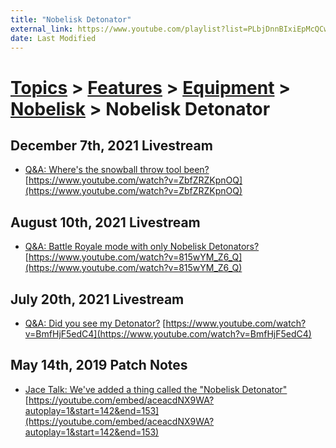 ```yaml
---
title: "Nobelisk Detonator"
external_link: https://www.youtube.com/playlist?list=PLbjDnnBIxiEpMcQCwqBC_U-M431lx1DoG
date: Last Modified
---
```

# [Topics](../../../../topics.md) > [Features](../../../../topics/features.md) > [Equipment](../../../../topics/features/equipment.md) > [Nobelisk](../../../../topics/features/equipment/nobelisk.md) > Nobelisk Detonator

## December 7th, 2021 Livestream
* [Q&A: Where's the snowball throw tool been?](../../../../transcriptions/yt-ZbfZRZKpnOQ.md) [https://www.youtube.com/watch?v=ZbfZRZKpnOQ](https://www.youtube.com/watch?v=ZbfZRZKpnOQ)

## August 10th, 2021 Livestream
* [Q&A: Battle Royale mode with only Nobelisk Detonators?](../../../../transcriptions/yt-815wYM_Z6_Q.md) [https://www.youtube.com/watch?v=815wYM_Z6_Q](https://www.youtube.com/watch?v=815wYM_Z6_Q)

## July 20th, 2021 Livestream
* [Q&A: Did you see my Detonator?](../../../../transcriptions/yt-BmfHjF5edC4.md) [https://www.youtube.com/watch?v=BmfHjF5edC4](https://www.youtube.com/watch?v=BmfHjF5edC4)

## May 14th, 2019 Patch Notes
* [Jace Talk: We've added a thing called the "Nobelisk Detonator"](../../../../transcriptions/yt-aceacdNX9WA,142.269831,152.279617.md) [https://youtube.com/embed/aceacdNX9WA?autoplay=1&start=142&end=153](https://youtube.com/embed/aceacdNX9WA?autoplay=1&start=142&end=153)
